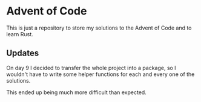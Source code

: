 # Advent of Code

This is just a repository to store my solutions to the Advent of Code and to learn Rust.

## Updates 

On day 9 I decided to transfer the whole project into a package, so I wouldn't have to write some helper functions for each and every one of the solutions.

This ended up being much more difficult than expected.